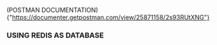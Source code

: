 (POSTMAN DOCUMENTATION){"https://documenter.getpostman.com/view/25871158/2s93RUtXNG"}




### USING REDIS AS DATABASE